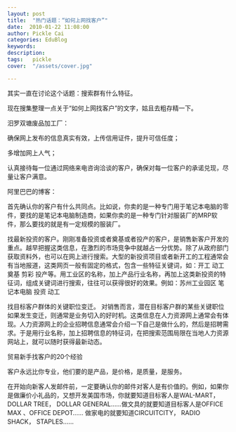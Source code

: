 ```yaml
---
layout: post  
title:  "热门话题：“如何上网找客户”"
date:  2010-01-22 11:08:00
author: Pickle Cai  
categories: EduBlog  
keywords: 
description:   
tags:	pickle   
cover:  "/assets/cover.jpg"  

---
```


其实一直在讨论这个话题：搜索群有什么特征。



现在搜集整理一点关于“如何上网找客户”的文字，姑且去粗存精一下。



 



汨罗双塘废品加工厂：







确保网上发布的信息真实有效，上传信用证件，提升可信任度；



多增加网上人气；



认真接待每一位通过网络来电咨询洽谈的客户，确保对每一位客户的承诺兑现，尽量让客户满意。

阿里巴巴的博客： 







首先确认你的客户有什么共同点。比如说，你卖的是一种专门用于笔记本电脑的零件，要找的是笔记本电脑制造商，如果你卖的是一种专门针对服装厂的MRP软件，那么要找的就是有一定规模的服装厂。



找最新投资的客户。刚刚准备投资或者奠基或者投产的客户，是销售新客户开发的重点。越早把握这类信息，在激烈的市场竞争中就越占一分优势。除了从政府部门获取资料外，也可以在网上进行搜索。大型的新投资项目或者新开工的工程通常会有当地报道，这类网页一般有固定的格式，包含一些特征关键词，如：开工 动工 奠基 剪彩 投产等。用工业区的名称，加上产品行业名称，再加上这类新投资的特征词，组成关键词进行搜索，往往可以获得很好的效果。例如：苏州工业园区 笔记本电脑 投资 动工



找目标客户群体的关键职位变迁。 对销售而言，潜在目标客户群的某些关键职位如果发生变迁，则通常是业务切入的好时机。这类信息在人力资源网上通常会有体现。人力资源网上的企业招聘信息通常会介绍一下自己是做什么的，然后是招聘需求。于是用行业名称，加上招聘信息的特征词，在把搜索范围局限在当地人力资源网站上，就可以随时获得最新动态。

贸易新手找客户的20个经验







客户永远比你专业，他们要的是产品，是价格，是质量，是服务。



在开始向新客人发邮件前，一定要确认你的邮件对客人是有价值的。例如，如果你是做廉价小礼品的，又想开发美国市场，你就要知道目标客人是WAL-MART， DOLLAR TREE， DOLLAR GENERAL……做文具的就要知道目标客人是OFFICE MAX 、OFFICE DEPOT…… 做家电的就要知道CIRCUITCITY， RADIO SHACK， STAPLES……

		    
